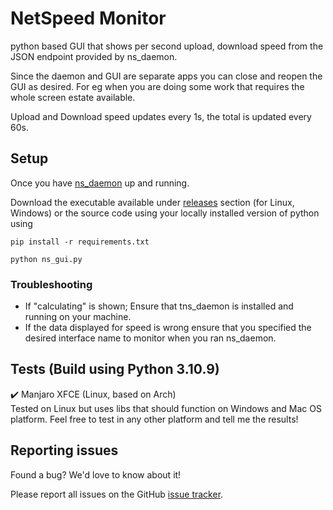 # NetSpeed Monitor
python based GUI that shows per second upload, download speed from the JSON endpoint provided by ns_daemon.

Since the daemon and GUI are separate apps you can close and reopen the GUI as desired. For eg when you are doing some work that requires the whole screen estate available.

Upload and Download speed updates every 1s, the total is updated every 60s.

## Setup

Once you have [ns_daemon](https://github.com/visnkmr/ns_daemon) up and running. 

Download the executable available under [releases](https://github.com/visnkmr/ns_gui/releases/latest) section (for Linux, Windows) or the source code using your locally installed version of python using 

`pip install -r requirements.txt`

`python ns_gui.py`

### Troubleshooting

- If "calculating" is shown; Ensure that tns_daemon is installed and running on your machine.
- If the data displayed for speed is wrong ensure that you specified the desired interface name to monitor when you ran ns_daemon.

## Tests (Build using Python 3.10.9)
✔️ Manjaro XFCE (Linux, based on Arch)  
Tested on Linux but uses libs that should function on Windows and Mac OS platform. Feel free to test in any other platform and tell me the results! 


## Reporting issues

Found a bug? We'd love to know about it!

Please report all issues on the GitHub [issue tracker][issues].

[issues]: https://github.com/visnkmr/ns_daemon/issues
